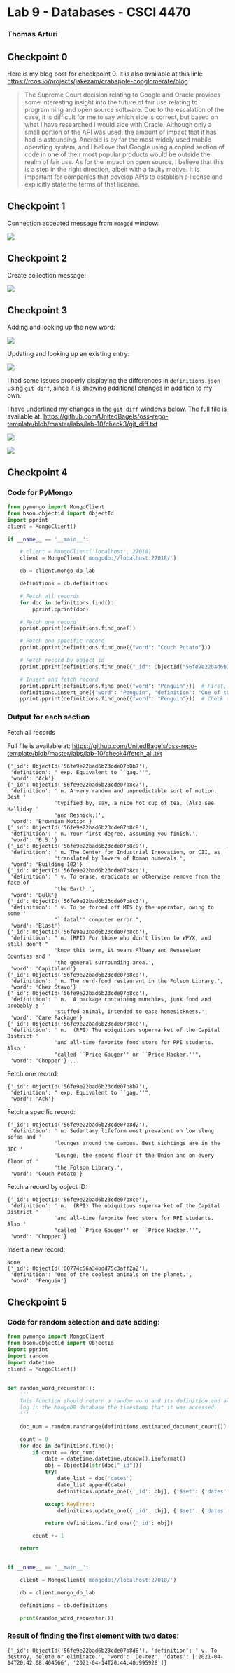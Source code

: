 # Lab 9 - Databases - CSCI 4470
### Thomas Arturi

## Checkpoint 0

Here is my blog post for checkpoint 0. It is also available at this link:
https://rcos.io/projects/jakezam/crabapple-conglomerate/blog
>The Supreme Court decision relating to Google and Oracle provides some interesting insight into the future of fair use relating to programming and open source software. Due to the escalation of the case, it is difficult for me to say which side is correct, but based on what I have researched I would side with Oracle. Although only a small portion of the API was used, the amount of impact that it has had is astounding. Android is by far the most widely used mobile operating system, and I believe that Google using a copied section of code in one of their most popular products would be outside the realm of fair use. As for the impact on open source, I believe that this is a step in the right direction, albeit with a faulty motive. It is important for companies that develop APIs to establish a license and explicitly state the terms of that license.


## Checkpoint 1

Connection accepted message from `mongod` window:

![](check1/ch1.PNG)

## Checkpoint 2

Create collection message:

![](check2/ch2.PNG)

## Checkpoint 3

Adding and looking up the new word:

![](check3/ch3_newword.PNG)

Updating and looking up an existing entry:

![](check3/ch3_updateword.PNG)

I had some issues properly displaying the differences in `definitions.json` using `git diff`, since it is showing additional changes in addition to my own. 

I have underlined my changes in the `git diff` windows below. The full file is available at: https://github.com/UnitedBagels/oss-repo-template/blob/master/labs/lab-10/check3/git_diff.txt

![](check3/ch3_diff1.PNG)

![](check3/ch3_diff2.PNG)

## Checkpoint 4

### Code for PyMongo
```python
from pymongo import MongoClient
from bson.objectid import ObjectId
import pprint
client = MongoClient()

if __name__ == '__main__':

    # client = MongoClient('localhost', 27018)
    client = MongoClient('mongodb://localhost:27018/')

    db = client.mongo_db_lab

    definitions = db.definitions

    # Fetch all records
    for doc in definitions.find():
        pprint.pprint(doc)

    # Fetch one record
    pprint.pprint(definitions.find_one())

    # Fetch one specific record
    pprint.pprint(definitions.find_one({"word": "Couch Potato"}))

    # Fetch record by object id
    pprint.pprint(definitions.find_one({"_id": ObjectId("56fe9e22bad6b23cde07b8ce")}))

    # Insert and fetch record
    pprint.pprint(definitions.find_one({"word": "Penguin"}))  # First, make sure it already does not exist
    definitions.insert_one({"word": "Penguin", "definition": "One of the coolest animals on the planet."})
    pprint.pprint(definitions.find_one({"word": "Penguin"}))  # Check to make sure it was added correctly
```

### Output for each section

Fetch all records

Full file is available at: https://github.com/UnitedBagels/oss-repo-template/blob/master/labs/lab-10/check4/fetch_all.txt

```
{'_id': ObjectId('56fe9e22bad6b23cde07b8b7'),
 'definition': " exp. Equivalent to ``gag.''",
 'word': 'Ack'}
{'_id': ObjectId('56fe9e22bad6b23cde07b8c7'),
 'definition': ' n. A very random and unpredictable sort of motion. Best '
               'typified by, say, a nice hot cup of tea. (Also see Halliday '
               'and Resnick.)',
 'word': 'Brownian Motion'}
{'_id': ObjectId('56fe9e22bad6b23cde07b8c8'),
 'definition': ' n. Your first degree, assuming you finish.',
 'word': 'B.S.'}
{'_id': ObjectId('56fe9e22bad6b23cde07b8c9'),
 'definition': ' n. The Center for Industrial Innovation, or CII, as '
               'translated by lovers of Roman numerals.',
 'word': 'Building 102'}
{'_id': ObjectId('56fe9e22bad6b23cde07b8ca'),
 'definition': ' v. To erase, eradicate or otherwise remove from the face of '
               'the Earth.',
 'word': 'Bulk'}
{'_id': ObjectId('56fe9e22bad6b23cde07b8c3'),
 'definition': ' v. To be forced off MTS by the operator, owing to some '
               "``fatal'' computer error.",
 'word': 'Blast'}
{'_id': ObjectId('56fe9e22bad6b23cde07b8cb'),
 'definition': " n. (RPI) For those who don't listen to WPYX, and still don't "
               'know this term, it means Albany and Rensselaer Counties and '
               'the general surrounding area.',
 'word': 'Capitaland'}
{'_id': ObjectId('56fe9e22bad6b23cde07b8cd'),
 'definition': ' n. The nerd-food restaurant in the Folsom Library.',
 'word': 'Chez Stavo'}
{'_id': ObjectId('56fe9e22bad6b23cde07b8cc'),
 'definition': ' n.  A package containing munchies, junk food and probably a '
               'stuffed animal, intended to ease homesickness.',
 'word': 'Care Package'}
{'_id': ObjectId('56fe9e22bad6b23cde07b8ce'),
 'definition': ' n.  (RPI) The ubiquitous supermarket of the Capital District '
               'and all-time favorite food store for RPI students.  Also '
               "called ``Price Gouger'' or ``Price Hacker.''",
 'word': 'Chopper'} ...
```

Fetch one record:

```
{'_id': ObjectId('56fe9e22bad6b23cde07b8b7'),
 'definition': " exp. Equivalent to ``gag.''",
 'word': 'Ack'}
```

Fetch a specific record:

```
{'_id': ObjectId('56fe9e22bad6b23cde07b8d2'),
 'definition': ' n. Sedentary lifeform most prevalent on low slung sofas and '
               'lounges around the campus. Best sightings are in the JEC '
               'Lounge, the second floor of the Union and on every floor of '
               'the Folsom Library.',
 'word': 'Couch Potato'}
```

Fetch a record by object ID:

```
{'_id': ObjectId('56fe9e22bad6b23cde07b8ce'),
 'definition': ' n.  (RPI) The ubiquitous supermarket of the Capital District '
               'and all-time favorite food store for RPI students.  Also '
               "called ``Price Gouger'' or ``Price Hacker.''",
 'word': 'Chopper'}
```

Insert a new record:

```
None
{'_id': ObjectId('60774c56a34bdd75c3aff2a2'),
 'definition': 'One of the coolest animals on the planet.',
 'word': 'Penguin'}
```

## Checkpoint 5

### Code for random selection and date adding:

```python
from pymongo import MongoClient
from bson.objectid import ObjectId
import pprint
import random
import datetime
client = MongoClient()


def random_word_requester():
    '''
    This function should return a random word and its definition and also
    log in the MongoDB database the timestamp that it was accessed.
    '''

    doc_num = random.randrange(definitions.estimated_document_count())

    count = 0
    for doc in definitions.find():
        if count == doc_num:
            date = datetime.datetime.utcnow().isoformat()
            obj = ObjectId(str(doc["_id"]))
            try:
                date_list = doc['dates']
                date_list.append(date)
                definitions.update_one({'_id': obj}, {'$set': {'dates': date_list}})

            except KeyError:
                definitions.update_one({'_id': obj}, {'$set': {'dates': [date]}})

            return definitions.find_one({'_id': obj})

        count += 1

    return


if __name__ == '__main__':

    client = MongoClient('mongodb://localhost:27018/')

    db = client.mongo_db_lab

    definitions = db.definitions

    print(random_word_requester())
```

### Result of finding the first element with two dates:

```
{'_id': ObjectId('56fe9e22bad6b23cde07b8d8'), 'definition': ' v. To destroy, delete or eliminate.', 'word': 'De-rez', 'dates': ['2021-04-14T20:42:08.404566', '2021-04-14T20:44:40.995928']}
```
